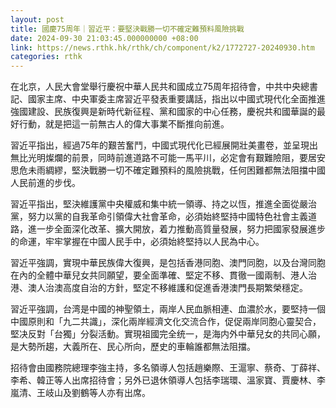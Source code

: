 ```yaml
---
layout: post
title: 國慶75周年｜習近平：要堅決戰勝一切不確定難預料風險挑戰
date: 2024-09-30 21:03:45.000000000 +08:00
link: https://news.rthk.hk/rthk/ch/component/k2/1772727-20240930.htm
categories: rthk
---
```


在北京，人民大會堂舉行慶祝中華人民共和國成立75周年招待會，中共中央總書記、國家主席、中央軍委主席習近平發表重要講話，指出以中國式現代化全面推進強國建設、民族復興是新時代新征程、黨和國家的中心任務，慶祝共和國華誕的最好行動，就是把這一前無古人的偉大事業不斷推向前進。

習近平指出，經過75年的艱苦奮鬥，中國式現代化已經展開壯美畫卷，並呈現出無比光明燦爛的前景，同時前進道路不可能一馬平川，必定會有艱難險阻，要居安思危未雨綢繆，堅決戰勝一切不確定難預料的風險挑戰，任何困難都無法阻擋中國人民前進的步伐。

習近平指出，堅決維護黨中央權威和集中統一領導、持之以恆，推進全面從嚴治黨，努力以黨的自我革命引領偉大社會革命，必須始終堅持中國特色社會主義道路，進一步全面深化改革、擴大開放，着力推動高質量發展，努力把國家發展進步的命運，牢牢掌握在中國人民手中，必須始終堅持以人民為中心。

習近平強調，實現中華民族偉大復興，是包括香港同胞、澳門同胞，以及台灣同胞在內的全體中華兒女共同願望，要全面準確、堅定不移、貫徹一國兩制、港人治港、澳人治澳高度自治的方針，堅定不移維護和促進香港澳門長期繁榮穩定。

習近平強調，台湾是中國的神聖領土，兩岸人民血脈相連、血濃於水，要堅持一個中國原則和「九二共識」，深化兩岸經濟文化交流合作，促促兩岸同胞心靈契合，堅决反對「台獨」分裂活動。實現祖國完全统一，是海内外中華兒女的共同心願，是大勢所趨，大義所在、民心所向，歷史的車輪誰都無法阻擋。 

招待會由國務院總理李強主持，多名領導人包括趙樂際、王滬寧、蔡奇、丁薛祥、李希、韓正等人出席招待會；另外已退休領導人包括李瑞環、溫家寶、賈慶林、李嵐清、王岐山及劉鶴等人亦有出席。
